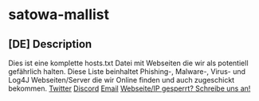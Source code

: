 # satowa-mallist 
## [DE] Description
Dies ist eine komplette hosts.txt Datei mit Webseiten die wir als potentiell gefährlich halten.
Diese Liste beinhaltet Phishing-, Malware-, Virus- und Log4J Webseiten/Server die wir Online finden und auch zugeschickt bekommen.
[Twitter](https://twitter.com/maritaka_)
[Discord]()
[Email](mailto:satowa.network@gmail.com)
[Webseite/IP gesperrt? Schreibe uns an!](unlock@satowa-network.at)
